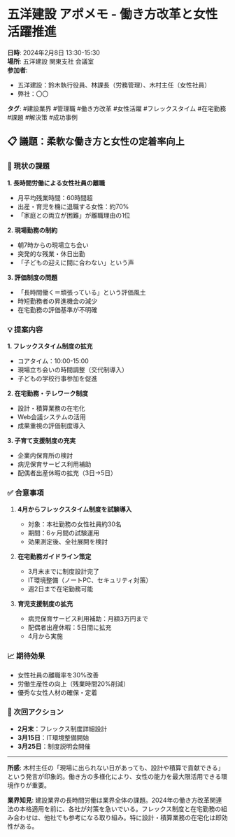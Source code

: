 # 五洋建設 アポメモ - 働き方改革と女性活躍推進

**日時**: 2024年2月8日 13:30-15:30  
**場所**: 五洋建設 関東支社 会議室  
**参加者**: 
- 五洋建設：鈴木執行役員、林課長（労務管理）、木村主任（女性社員）
- 弊社：〇〇

**タグ**: #建設業界 #管理職 #働き方改革 #女性活躍 #フレックスタイム #在宅勤務 #課題 #解決策 #成功事例

## 📋 議題：柔軟な働き方と女性の定着率向上

### 🚨 現状の課題

**1. 長時間労働による女性社員の離職**
- 月平均残業時間：60時間超
- 出産・育児を機に退職する女性：約70%
- 「家庭との両立が困難」が離職理由の1位

**2. 現場勤務の制約**
- 朝7時からの現場立ち会い
- 突発的な残業・休日出勤
- 「子どもの迎えに間に合わない」という声

**3. 評価制度の問題**
- 「長時間働く＝頑張っている」という評価風土
- 時短勤務者の昇進機会の減少
- 在宅勤務の評価基準が不明確

### 💡 提案内容

**1. フレックスタイム制度の拡充**
- コアタイム：10:00-15:00
- 現場立ち会いの時間調整（交代制導入）
- 子どもの学校行事参加を促進

**2. 在宅勤務・テレワーク制度**
- 設計・積算業務の在宅化
- Web会議システムの活用
- 成果重視の評価制度導入

**3. 子育て支援制度の充実**
- 企業内保育所の検討
- 病児保育サービス利用補助
- 配偶者出産休暇の拡充（3日→5日）

### ✅ 合意事項

1. **4月からフレックスタイム制度を試験導入**
   - 対象：本社勤務の女性社員約30名
   - 期間：6ヶ月間の試験運用
   - 効果測定後、全社展開を検討

2. **在宅勤務ガイドライン策定**
   - 3月末までに制度設計完了
   - IT環境整備（ノートPC、セキュリティ対策）
   - 週2日まで在宅勤務可能

3. **育児支援制度の拡充**
   - 病児保育サービス利用補助：月額3万円まで
   - 配偶者出産休暇：5日間に拡充
   - 4月から実施

### 📈 期待効果

- 女性社員の離職率を30%改善
- 労働生産性の向上（残業時間20%削減）
- 優秀な女性人材の確保・定着

### 🔄 次回アクション

- **2月末**：フレックス制度詳細設計
- **3月15日**：IT環境整備開始
- **3月25日**：制度説明会開催

---

**所感**: 
木村主任の「現場に出られない日があっても、設計や積算で貢献できる」という発言が印象的。働き方の多様化により、女性の能力を最大限活用できる環境作りが重要。

**業界知見**: 
建設業界の長時間労働は業界全体の課題。2024年の働き方改革関連法の本格適用を前に、各社が対策を急いでいる。フレックス制度と在宅勤務の組み合わせは、他社でも参考になる取り組み。特に設計・積算業務の在宅化は即効性がある。 